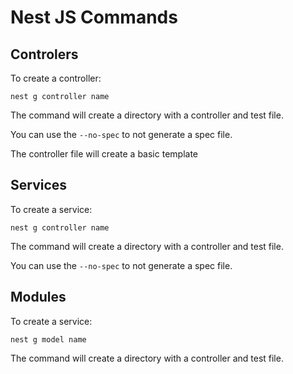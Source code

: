 # Nest JS Commands 

## Controlers

To create a controller:

```nest g controller name```

The command will create a directory with a controller and test file.

You can use the ```--no-spec``` to not generate a spec file.

The controller file will create a basic template

## Services

To create a service:

```nest g controller name```

The command will create a directory with a controller and test file.

You can use the ```--no-spec``` to not generate a spec file.

## Modules

To create a service:

```nest g model name```

The command will create a directory with a controller and test file.
